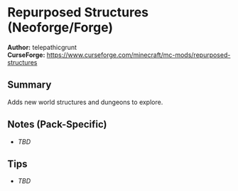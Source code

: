 # Repurposed Structures (Neoforge/Forge)

**Author:** telepathicgrunt  
**CurseForge:** https://www.curseforge.com/minecraft/mc-mods/repurposed-structures

## Summary
Adds new world structures and dungeons to explore.

## Notes (Pack-Specific)
- _TBD_

## Tips
- _TBD_

